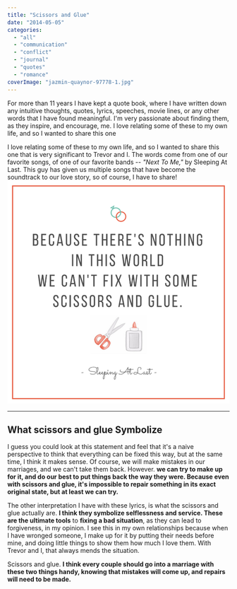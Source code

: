 ```yaml
---
title: "Scissors and Glue"
date: "2014-05-05"
categories: 
  - "all"
  - "communication"
  - "conflict"
  - "journal"
  - "quotes"
  - "romance"
coverImage: "jazmin-quaynor-97778-1.jpg"
---
```


For more than 11 years I have kept a quote book, where I have written down any intuitive thoughts, quotes, lyrics, speeches, movie lines, or any other words that I have found meaningful. I'm very passionate about finding them, as they inspire, and encourage, me. I love relating some of these to my own life, and so I wanted to share this one

I love relating some of these to my own life, and so I wanted to share this one that is very significant to Trevor and I. The words come from one of our favorite songs, of one of our favorite bands -- _"Next To Me,"_ by Sleeping At Last. This guy has given us multiple songs that have become the soundtrack to our love story, so of course, I have to share!![scissors and glue, there's nothing in this world we can't fix with some scissors and glue, sleeping at last, fixing problems in marriage](images/scissors-and-glue.png)

* * *

## What scissors and glue Symbolize

I guess you could look at this statement and feel that it's a naive perspective to think that everything can be fixed this way, but at the same time, I think it makes sense. Of course, we will make mistakes in our marriages, and we can't take them back. However. **we can try to make up for it, and do our best to put things back the way they were. Because even with scissors and glue, it's impossible to repair something in its exact original state, but at least we can try.**

The other interpretation I have with these lyrics, is what the scissors and glue actually are. **I think they symbolize selflessness and service. These are the ultimate tools** to **fixing a bad situation**, as they can lead to forgiveness, in my opinion. I see this in my own relationships because when I have wronged someone, I make up for it by putting their needs before mine, and doing little things to show them how much I love them. With Trevor and I, that always mends the situation.

Scissors and glue. **I think every couple should go into a marriage with these two things handy, knowing that mistakes will come up, and repairs will need to be made.**
